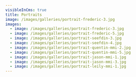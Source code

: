 ```yaml
---
visibleInCms: true
title: Portraits
image: /images/galleries/portrait-frederic-3.jpg
images:
  - image: /images/galleries/portrait-frederic-3.jpg
  - image: /images/galleries/portrait-frederic-5.jpg
  - image: /images/galleries/portrait-seefdin-3.jpg
  - image: /images/galleries/portrait-seefdin-4.jpg
  - image: /images/galleries/portrait-quentin-mmi-2.jpg
  - image: /images/galleries/portrait-quentin-mmi-5.jpg
  - image: /images/galleries/portrait-jason-mmi-1.jpg
  - image: /images/galleries/portrait-jason-mmi-3.jpg
  - image: /images/galleries/portrait-leily-mmi-1.jpg
---
```

